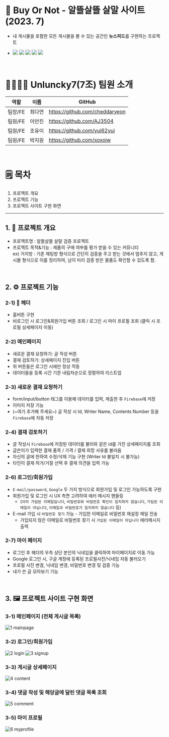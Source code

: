 # 🛒 Buy Or Not - 알뜰살뜰 살말 사이트 (2023. 7)
- 내 게시물을 포함한 모든 게시물을 볼 수 있는 공간인 <b>뉴스피드</b>를 구현하는 프로젝트

- <img src="https://img.shields.io/badge/React-61DAFB?style=for-the-badge&logo=React&logoColor=black"> <img src="https://img.shields.io/badge/Firebase-FFCA28?style=for-the-badge&logo=firebase&logoColor=black"> <img src="https://img.shields.io/badge/Redux-764ABC?style=for-the-badge&logo=redux&logoColor=white"> <img src="https://img.shields.io/badge/styled components-DB7093?style=for-the-badge&logo=styledcomponents&logoColor=white"> <img src="https://img.shields.io/badge/React Router-CA4245?style=for-the-badge&logo=reactrouter&logoColor=white">
<br />

# 👩‍👩‍👧‍👧 Unluncky7(7조) 팀원 소개
역할|이름|GitHub|
---|---|---|
팀장/FE|최다연|https://github.com/cheddaryeon|
팀원/FE|이안진|https://github.com/AJ3504|
팀원/FE|조유이|https://github.com/yui62yui|
팀원/FE|박지원|https://github.com/xoxojw|

<br />

# 🗒️ 목차
1. 프로젝트 개요
2. 프로젝트 기능
3. 프로젝트 사이트 구현 화면

---

## 1. 📒 프로젝트 개요
* 프로젝트명 : 알뜰살뜰 살말 검증 프로젝트
* 프로젝트 목적&기능 : 제품의 구매 여부를 평가 받을 수 있는 커뮤니티
<br/> ex) 거지방 : 기존 채팅방 형식으로 간단히 검증을 주고 받는 것에서 멈추지 않고, 게시물 형식으로 이를 정리하여, 남이 미리 검증 받은 물품도 확인할 수 있도록 함.

<br />

## 2. ⚙️ 프로젝트 기능
### 2-1) 🩵 헤더
- 홈버튼 구현
- 비로그인 시 로그인&회원가입 버튼 조회 / 로그인 시 마이 프로필 조회 (클릭 시 프로필 상세페이지 이동)
### 2-2) 메인페이지
- 새로운 결재 요청하기: 글 작성 버튼
- 결재 검토하기: 상세페이지 진입 버튼
- 위 버튼들은 로그인 시에만 정상 작동
- 데이터들을 등록 시간 기준 내림차순으로 정렬하여 리스트업
### 2-3) 새로운 결재 요청하기
- form/input/button 태그를 이용해 데이터를 입력, 제출한 후 `Firebase`에 저장
- 이미지 저장 기능
- (~여기 추가해 주세요~) 글 작성 시 Id, Writer Name, Contents Number 등을 `Firebase`에 자동 저장
### 2-4) 결재 검토하기
- 글 작성시 `Firebase`에 저장된 데이터를 불러와 같은 id를 가진 상세페이지를 조회
- 글쓴이가 입력한 결재 품목 / 가격 / 결재 희망 사유를 불러옴
- 자신의 글에 한하여 수정/삭제 기능 구현 (Writer Id 불일치 시 불가능)
- 타인이 결재 허가/거절 선택 후 결재 의견을 입력 가능
### 2-6) 로그인/회원가입
- `E-mail/password`, `Google` 두 가지 방식으로 회원가입 및 로그인 가능하도록 구현
- 회원가입 및 로그인 시 UX 측면 고려하여 에러 메시지 핸들링
  - (`이미 가입된 이메일입니다`, `비밀번호와 비밀번호 확인이 일치하지 않습니다`, `가입된 이메일이 아닙니다`, `이메일과 비밀번호가 일치하지 않습니다` 등)
- E-mail 가입 시 `비밀번호 찾기` 가능 - 가입한 이메일로 비밀번호 재설정 메일 전송
  - 가입되지 않은 이메일로 비밀번호 찾기 시 `가입된 이메일이 아닙니다` 에러메시지 출력 
### 2-7) 마이 페이지
- 로그인 후 헤더의 우측 상단 본인의 닉네임을 클릭하여 마이페이지로 이동 가능
- Google 로그인 시, 구글 계정에 등록된 프로필사진/닉네임 자동 불러오기
- 프로필 사진 변경, 닉네임 변경, 비밀번호 변경 및 검증 기능
- 내가 쓴 글 모아보기 기능

<br />

## 3. 🖼️ 프로젝트 사이트 구현 화면
### 3-1) 메인페이지 (전체 게시글 목록)
![1 mainpage](https://github.com/cheddaryeon/NewsFeed/assets/124491335/36576c51-fa48-48b4-aac9-0edfefae2169)

### 3-2) 로그인/회원가입
![2 login](https://github.com/cheddaryeon/NewsFeed/assets/124491335/c25be533-d2c3-43d3-a84d-e3619a107e12)
![3 signup](https://github.com/cheddaryeon/NewsFeed/assets/124491335/9b4486cb-6345-45b2-946b-6d86ae9e7302)

### 3-3) 게시글 상세페이지
![4 content](https://github.com/cheddaryeon/NewsFeed/assets/124491335/601f852c-ede3-41bc-98ba-a667b6f242e5)

### 3-4) 댓글 작성 및 해당글에 달린 댓글 목록 조회
![5 comment](https://github.com/cheddaryeon/NewsFeed/assets/124491335/247d94f9-2e6a-49e3-b92b-4826c8e5dbf8)

### 3-5) 마이 프로필
![6 myprofile](https://github.com/cheddaryeon/NewsFeed/assets/124491335/897dfa95-6fe1-4c03-88b9-e9dde785a539)
